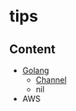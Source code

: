 # **tips**

## **Content**

- [Golang](https://github.com/davidtsai0720/tips/tree/main/golang)
  - [Channel](https://github.com/davidtsai0720/tips/tree/main/golang/channel)
  - nil
- AWS
